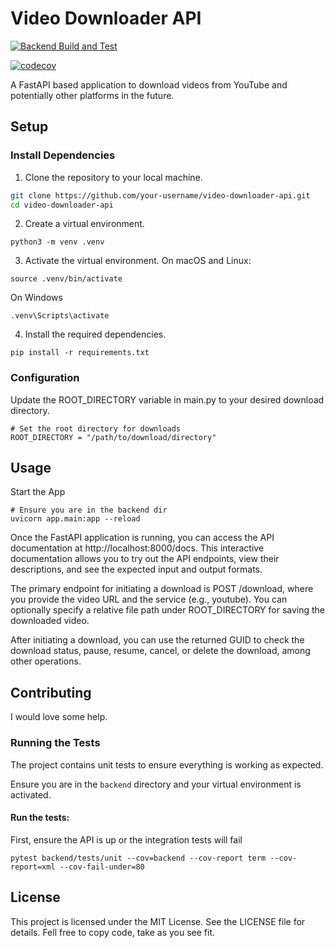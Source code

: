 # Video Downloader API
[![Backend Build and Test](https://github.com/chrishart0/selfhosted-content-dl/actions/workflows/python-api.yml/badge.svg)](https://github.com/chrishart0/selfhosted-content-dl/actions/workflows/python-api.yml)

[![codecov](https://codecov.io/gh/chrishart0/selfhosted-content-dl/graph/badge.svg?token=DP9BY1MTW7)](https://codecov.io/gh/chrishart0/selfhosted-content-dl)

A FastAPI based application to download videos from YouTube and potentially other platforms in the future.

## Setup

### Install Dependencies
1. Clone the repository to your local machine.

```bash
git clone https://github.com/your-username/video-downloader-api.git
cd video-downloader-api
```

2. Create a virtual environment.
```
python3 -m venv .venv
```

3. Activate the virtual environment.
On macOS and Linux:
```
source .venv/bin/activate
```

On Windows
```
.venv\Scripts\activate
```

4. Install the required dependencies.
```
pip install -r requirements.txt
```

### Configuration

Update the ROOT_DIRECTORY variable in main.py to your desired download directory.

```
# Set the root directory for downloads
ROOT_DIRECTORY = "/path/to/download/directory"
```


## Usage

Start the App
```
# Ensure you are in the backend dir
uvicorn app.main:app --reload
```

Once the FastAPI application is running, you can access the API documentation at http://localhost:8000/docs. This interactive documentation allows you to try out the API endpoints, view their descriptions, and see the expected input and output formats.

The primary endpoint for initiating a download is POST /download, where you provide the video URL and the service (e.g., youtube). You can optionally specify a relative file path under ROOT_DIRECTORY for saving the downloaded video.

After initiating a download, you can use the returned GUID to check the download status, pause, resume, cancel, or delete the download, among other operations.

## Contributing
I would love some help. 


### Running the Tests
The project contains unit tests to ensure everything is working as expected.

Ensure you are in the `backend` directory and your virtual environment is activated.

#### Run the tests:

First, ensure the API is up or the integration tests will fail

```
pytest backend/tests/unit --cov=backend --cov-report term --cov-report=xml --cov-fail-under=80
```

## License
This project is licensed under the MIT License. See the LICENSE file for details. Fell free to copy code, take as you see fit. 